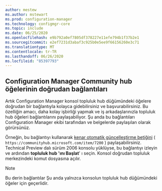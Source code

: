 ```yaml
---
author: mestew
ms.author: mstewart
ms.prod: configuration-manager
ms.technology: configmgr-core
ms.topic: include
ms.date: 06/25/2020
ms.openlocfilehash: e9b792a0ef7805df378227e11efe794b1f37b2e1
ms.sourcegitcommit: e2ef7231d3abaf3c925b0e5ee9f66156260e3c71
ms.translationtype: MT
ms.contentlocale: tr-TR
ms.lasthandoff: 06/26/2020
ms.locfileid: "85397793"
---
```

## <a name="direct-links-to-configuration-manager-community-hub-items"></a><a name="bkmk_deeplink"></a>Configuration Manager Community hub öğelerinin doğrudan bağlantıları
<!--4224406-->
Artık Configuration Manager konsol topluluk hub düğümündeki öğelere doğrudan bir bağlantıyla kolayca gidebilirsiniz ve başvurabilirsiniz. Bu özelliğin amacı, daha kolay işbirliği yapmak ve iş arkadaşlarınızla topluluk hub öğeleri bağlantılarını paylaşabiliyor. Şu anda bu bağlantıları Configuration Manager ekibi tarafından ve belgelerde paylaşılan olarak görürsünüz.

Örneğin, bu bağlantıyı kullanarak [kenar otomatik güncelleştirme betiğini](https://communityhub.microsoft.com/item/7200) ( `https://communityhub.microsoft.com/item/7200` ) paylaşabilirsiniz. Technical Preview dalı sürüm 2006 konsolu yüklüyse, bu bağlantıyı izleyin ve ardından **topluluk hub 'ını Başlat**' ı seçin. Konsol doğrudan topluluk merkezindeki komut dosyasına açılır.

> [!NOTE]
> Bu derin bağlantılar Şu anda yalnızca konsolun topluluk hub düğümündeki öğeler için geçerlidir.
